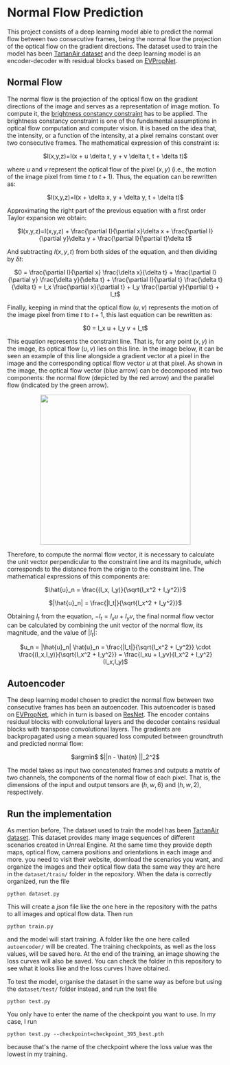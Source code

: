 # Normal Flow Prediction
This project consists of a deep learning model able to predict the normal flow between two consecutive frames, being the normal flow the projection of the optical flow on the gradient directions. The dataset used to train the model has been [TartanAir dataset](https://theairlab.org/tartanair-dataset/) and the deep learning model is an encoder-decoder with residual blocks based on [EVPropNet](https://prg.cs.umd.edu/EVPropNet).

## Normal Flow
The normal flow is the projection of the optical flow on the gradient directions of the image and serves as a representation of image motion. To compute it, the [brightness constancy constraint](https://www.cs.toronto.edu/~fleet/research/Papers/flowChapter05.pdf) has to be applied. The brightness constancy constraint is one of the fundamental assumptions in optical flow computation and computer vision. It is based on the idea that, the intensity, or a function of the intensity, at a pixel remains constant over two consecutive frames. The mathematical expression of this constraint is:
<p align="center">
$I(x,y,z)=I(x + u \delta t, y + v \delta t, t + \delta t)$
</p>

where $u$ and $v$ represent the optical flow of the pixel $(x, y)$ (i.e., the motion of the image pixel from time $t$ to $t+1$). Thus, the equation can be rewritten as:
<p align="center">
$I(x,y,z)=I(x + \delta x, y + \delta y, t + \delta t)$
</p>

Approximating the right part of the previous equation with a first order Taylor expansion we obtain:
<p align="center">
$I(x,y,z)=I(x,y,z) + \frac{\partial I}{\partial x}\delta x + \frac{\partial I}{\partial y}\delta y + \frac{\partial I}{\partial t}\delta t$
</p>

And subtracting $I(x,y,t)$ from both sides of the equation, and then dividing by $\delta t$:
<p align="center">
$0 = \frac{\partial I}{\partial x} \frac{\delta x}{\delta t} + \frac{\partial I}{\partial y} \frac{\delta y}{\delta t} + \frac{\partial I}{\partial t} \frac{\delta t}{\delta t} = I_x \frac{\partial x}{\partial t} + I_y \frac{\partial y}{\partial t} + I_t$
</p>

Finally, keeping in mind that the optical flow $(u,v)$ represents the motion of the image pixel from time $t$ to $t+1$, this last equation can be rewritten as:
<p align="center">
$0 = I_x u + I_y v + I_t$
</p>

This equation represents the constraint line. That is, for any point $(x,y)$ in the image, its optical flow $(u,v)$ lies on this line. In the image below, it can be seen an example of this line alongside a gradient vector at a pixel in the image and the corresponding optical flow vector $u$ at that pixel. As shown in the image, the optical flow vector (blue arrow) can be decomposed into two components: the normal flow (depicted by the red arrow) and the parallel flow (indicated by the green arrow).
<p align="center">
<img src="https://github.com/FandosA/Normal_Flow_Prediction/assets/71872419/5142de5e-31dc-4567-85c4-926a8c145837" width="350" height="350">
</p>

Therefore, to compute the normal flow vector, it is necessary to calculate the unit vector perpendicular to the constraint line and its magnitude, which corresponds to the distance from the origin to the constraint line. The mathematical expressions of this components are:
<p align="center">
$\hat{u}_n = \frac{(I_x, I_y)}{\sqrt{I_x^2 + I_y^2}}$
</p>
<p align="center">
$|\hat{u}_n| = \frac{|I_t|}{\sqrt{I_x^2 + I_y^2}}$
</p>

Obtaining $I_t$ from the equation, $-I_t = I_xu + I_yv$, the final normal flow vector can be calculated by combining the unit vector of the normal flow, its magnitude, and the value of $|I_t|$:
<p align="center">
$u_n = |\hat{u}_n| \hat{u}_n = \frac{|I_t|}{\sqrt{I_x^2 + I_y^2}} \cdot \frac{(I_x,I_y)}{\sqrt{I_x^2 + I_y^2}} = \frac{I_xu + I_yv}{I_x^2 + I_y^2} (I_x,I_y)$
</p>

## Autoencoder
The deep learning model chosen to predict the normal flow between two consecutive frames has been an autoencoder. This autoencoder is based on [EVPropNet](https://prg.cs.umd.edu/EVPropNet), which in turn is based on [ResNet](https://www.cv-foundation.org/openaccess/content_cvpr_2016/papers/He_Deep_Residual_Learning_CVPR_2016_paper.pdf). The encoder contains residual blocks with convolutional layers and the decoder contains residual blocks with transpose convolutional layers. The gradients are backpropagated using a mean squared loss computed between groundtruth and predicted normal flow:
<p align="center">
$argmin$ $||n - \hat{n} ||_2^2$
</p>

The model takes as input two concatenated frames and outputs a matrix of two channels, the components of the normal flow of each pixel. That is, the dimensions of the input and output tensors are $(h,w,6)$ and $(h,w,2)$, respectively.

## Run the implementation
As mention before, The dataset used to train the model has been [TartanAir dataset](https://theairlab.org/tartanair-dataset/). This dataset provides many image sequences of different scenarios created in Unreal Engine. At the same time they provide depth maps, optical flow, camera positions and orientations in each image and more. you need to visit their website, download the scenarios you want, and organize the images and their optical flow data the same way they are here in the ```dataset/train/``` folder in the repository. When the data is correctly organized, run the file
```
python dataset.py
```
This will create a _json_ file like the one here in the repository with the paths to all images and optical flow data. Then run
```
python train.py
```
and the model will start training. A folder like the one here called ```autoencoder/``` will be created. The training checkpoints, as well as the loss values, will be saved here. At the end of the training, an image showing the loss curves will also be saved. You can check the folder in this repository to see what it looks like and the loss curves I have obtained.

To test the model, organise the dataset in the same way as before but using the ```dataset/test/``` folder instead, and run the test file
```
python test.py
```
You only have to enter the name of the checkpoint you want to use. In my case, I run
```
python test.py --checkpoint=checkpoint_395_best.pth
```
because that's the name of the checkpoint where the loss value was the lowest in my training.
